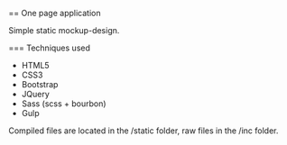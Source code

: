 == One page application

Simple static mockup-design.

=== Techniques used

- HTML5
- CSS3
- Bootstrap
- JQuery
- Sass (scss + bourbon)
- Gulp

Compiled files are located in the /static folder, raw files in the /inc folder.




